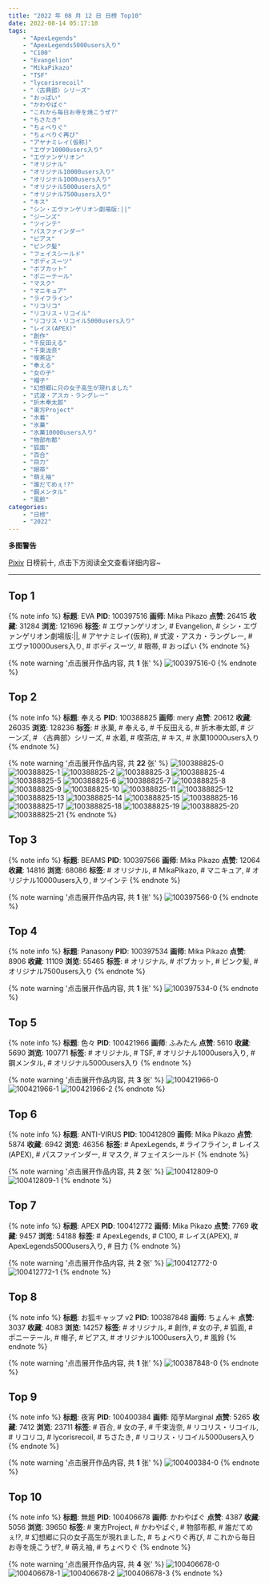 ```yaml
---
title: "2022 年 08 月 12 日 日榜 Top10"
date: 2022-08-14 05:17:18
tags:
    - "ApexLegends"
    - "ApexLegends5000users入り"
    - "C100"
    - "Evangelion"
    - "MikaPikazo"
    - "TSF"
    - "lycorisrecoil"
    - "〈古典部〉シリーズ"
    - "おっぱい"
    - "かわやばぐ"
    - "これから毎日お寺を焼こうぜ?"
    - "ちさたき"
    - "ちょべりぐ"
    - "ちょべりぐ再び"
    - "アヤナミレイ(仮称)"
    - "エヴァ10000users入り"
    - "エヴァンゲリオン"
    - "オリジナル"
    - "オリジナル10000users入り"
    - "オリジナル1000users入り"
    - "オリジナル5000users入り"
    - "オリジナル7500users入り"
    - "キス"
    - "シン・エヴァンゲリオン劇場版:||"
    - "ジーンズ"
    - "ツインテ"
    - "パスファインダー"
    - "ピアス"
    - "ピンク髪"
    - "フェイスシールド"
    - "ボディスーツ"
    - "ボブカット"
    - "ポニーテール"
    - "マスク"
    - "マニキュア"
    - "ライフライン"
    - "リコリコ"
    - "リコリス・リコイル"
    - "リコリス・リコイル5000users入り"
    - "レイス(APEX)"
    - "創作"
    - "千反田える"
    - "千束泷奈"
    - "喫茶店"
    - "奉える"
    - "女の子"
    - "帽子"
    - "幻想郷に只の女子高生が現れました"
    - "式波・アスカ・ラングレー"
    - "折木奉太郎"
    - "東方Project"
    - "水着"
    - "氷菓"
    - "氷菓10000users入り"
    - "物部布都"
    - "狐面"
    - "百合"
    - "目力"
    - "眼帯"
    - "萌え袖"
    - "誰だてめぇ!?"
    - "鋼メンタル"
    - "風鈴"
categories:
    - "日榜"
    - "2022"
---
```


<i class="fa fa-triangle-exclamation"></i>**多图警告**<i class="fa fa-triangle-exclamation"></i>

[Pixiv](https://www.pixiv.net/) 日榜前十, 点击下方阅读全文查看详细内容~

<!-- more -->

---

## Top 1

{% note info %}
**标题**: EVA
**PID**: 100397516 **画师**: Mika Pikazo
**点赞**: 26415 **收藏**: 31284 **浏览**: 121696
**标签**: # エヴァンゲリオン, # Evangelion, # シン・エヴァンゲリオン劇場版:||, # アヤナミレイ(仮称), # 式波・アスカ・ラングレー, # エヴァ10000users入り, # ボディスーツ, # 眼帯, # おっぱい
{% endnote %}

{% note warning '点击展开作品内容, 共 **1** 张' %}
![100397516-0](https://i.pixiv.re/img-original/img/2022/08/11/12/54/47/100397516_p0.png)
{% endnote %}

## Top 2

{% note info %}
**标题**: 奉える
**PID**: 100388825 **画师**: mery
**点赞**: 20612 **收藏**: 26035 **浏览**: 128236
**标签**: # 氷菓, # 奉える, # 千反田える, # 折木奉太郎, # ジーンズ, # 〈古典部〉シリーズ, # 水着, # 喫茶店, # キス, # 氷菓10000users入り
{% endnote %}

{% note warning '点击展开作品内容, 共 **22** 张' %}
![100388825-0](https://i.pixiv.re/img-original/img/2022/08/11/00/55/08/100388825_p0.png)
![100388825-1](https://i.pixiv.re/img-original/img/2022/08/11/00/55/08/100388825_p1.png)
![100388825-2](https://i.pixiv.re/img-original/img/2022/08/11/00/55/08/100388825_p2.png)
![100388825-3](https://i.pixiv.re/img-original/img/2022/08/11/00/55/08/100388825_p3.png)
![100388825-4](https://i.pixiv.re/img-original/img/2022/08/11/00/55/08/100388825_p4.png)
![100388825-5](https://i.pixiv.re/img-original/img/2022/08/11/00/55/08/100388825_p5.png)
![100388825-6](https://i.pixiv.re/img-original/img/2022/08/11/00/55/08/100388825_p6.png)
![100388825-7](https://i.pixiv.re/img-original/img/2022/08/11/00/55/08/100388825_p7.png)
![100388825-8](https://i.pixiv.re/img-original/img/2022/08/11/00/55/08/100388825_p8.png)
![100388825-9](https://i.pixiv.re/img-original/img/2022/08/11/00/55/08/100388825_p9.png)
![100388825-10](https://i.pixiv.re/img-original/img/2022/08/11/00/55/08/100388825_p10.png)
![100388825-11](https://i.pixiv.re/img-original/img/2022/08/11/00/55/08/100388825_p11.png)
![100388825-12](https://i.pixiv.re/img-original/img/2022/08/11/00/55/08/100388825_p12.png)
![100388825-13](https://i.pixiv.re/img-original/img/2022/08/11/00/55/08/100388825_p13.png)
![100388825-14](https://i.pixiv.re/img-original/img/2022/08/11/00/55/08/100388825_p14.png)
![100388825-15](https://i.pixiv.re/img-original/img/2022/08/11/00/55/08/100388825_p15.png)
![100388825-16](https://i.pixiv.re/img-original/img/2022/08/11/00/55/08/100388825_p16.png)
![100388825-17](https://i.pixiv.re/img-original/img/2022/08/11/00/55/08/100388825_p17.png)
![100388825-18](https://i.pixiv.re/img-original/img/2022/08/11/00/55/08/100388825_p18.png)
![100388825-19](https://i.pixiv.re/img-original/img/2022/08/11/00/55/08/100388825_p19.png)
![100388825-20](https://i.pixiv.re/img-original/img/2022/08/11/00/55/08/100388825_p20.png)
![100388825-21](https://i.pixiv.re/img-original/img/2022/08/11/00/55/08/100388825_p21.png)
{% endnote %}

## Top 3

{% note info %}
**标题**: BEAMS
**PID**: 100397566 **画师**: Mika Pikazo
**点赞**: 12064 **收藏**: 14816 **浏览**: 68086
**标签**: # オリジナル, # MikaPikazo, # マニキュア, # オリジナル10000users入り, # ツインテ
{% endnote %}

{% note warning '点击展开作品内容, 共 **1** 张' %}
![100397566-0](https://i.pixiv.re/img-original/img/2022/08/11/12/58/09/100397566_p0.png)
{% endnote %}

## Top 4

{% note info %}
**标题**: Panasony
**PID**: 100397534 **画师**: Mika Pikazo
**点赞**: 8906 **收藏**: 11109 **浏览**: 55465
**标签**: # オリジナル, # ボブカット, # ピンク髪, # オリジナル7500users入り
{% endnote %}

{% note warning '点击展开作品内容, 共 **1** 张' %}
![100397534-0](https://i.pixiv.re/img-original/img/2022/08/11/12/56/29/100397534_p0.png)
{% endnote %}

## Top 5

{% note info %}
**标题**: 色々
**PID**: 100421966 **画师**: ふみたん
**点赞**: 5610 **收藏**: 5690 **浏览**: 100771
**标签**: # オリジナル, # TSF, # オリジナル1000users入り, # 鋼メンタル, # オリジナル5000users入り
{% endnote %}

{% note warning '点击展开作品内容, 共 **3** 张' %}
![100421966-0](https://i.pixiv.re/img-original/img/2022/08/12/11/48/16/100421966_p0.jpg)
![100421966-1](https://i.pixiv.re/img-original/img/2022/08/12/11/48/16/100421966_p1.jpg)
![100421966-2](https://i.pixiv.re/img-original/img/2022/08/12/11/48/16/100421966_p2.jpg)
{% endnote %}

## Top 6

{% note info %}
**标题**: ANTI-VIRUS
**PID**: 100412809 **画师**: Mika Pikazo
**点赞**: 5874 **收藏**: 6942 **浏览**: 46356
**标签**: # ApexLegends, # ライフライン, # レイス(APEX), # パスファインダー, # マスク, # フェイスシールド
{% endnote %}

{% note warning '点击展开作品内容, 共 **2** 张' %}
![100412809-0](https://i.pixiv.re/img-original/img/2022/08/12/00/00/25/100412809_p0.png)
![100412809-1](https://i.pixiv.re/img-original/img/2022/08/12/00/00/25/100412809_p1.png)
{% endnote %}

## Top 7

{% note info %}
**标题**: APEX
**PID**: 100412772 **画师**: Mika Pikazo
**点赞**: 7769 **收藏**: 9457 **浏览**: 54188
**标签**: # ApexLegends, # C100, # レイス(APEX), # ApexLegends5000users入り, # 目力
{% endnote %}

{% note warning '点击展开作品内容, 共 **2** 张' %}
![100412772-0](https://i.pixiv.re/img-original/img/2022/08/12/00/00/17/100412772_p0.png)
![100412772-1](https://i.pixiv.re/img-original/img/2022/08/12/00/00/17/100412772_p1.png)
{% endnote %}

## Top 8

{% note info %}
**标题**: お狐キャップ v2
**PID**: 100387848 **画师**: ちょん＊
**点赞**: 3037 **收藏**: 4083 **浏览**: 14257
**标签**: # オリジナル, # 創作, # 女の子, # 狐面, # ポニーテール, # 帽子, # ピアス, # オリジナル1000users入り, # 風鈴
{% endnote %}

{% note warning '点击展开作品内容, 共 **1** 张' %}
![100387848-0](https://i.pixiv.re/img-original/img/2022/08/11/00/17/39/100387848_p0.png)
{% endnote %}

## Top 9

{% note info %}
**标题**: 夜宵
**PID**: 100400384 **画师**: 陌芋Marginal
**点赞**: 5265 **收藏**: 7412 **浏览**: 23711
**标签**: # 百合, # 女の子, # 千束泷奈, # リコリス・リコイル, # リコリコ, # lycorisrecoil, # ちさたき, # リコリス・リコイル5000users入り
{% endnote %}

{% note warning '点击展开作品内容, 共 **1** 张' %}
![100400384-0](https://i.pixiv.re/img-original/img/2022/08/11/15/47/55/100400384_p0.jpg)
{% endnote %}

## Top 10

{% note info %}
**标题**: 無題
**PID**: 100406678 **画师**: かわやばぐ
**点赞**: 4387 **收藏**: 5056 **浏览**: 39650
**标签**: # 東方Project, # かわやばぐ, # 物部布都, # 誰だてめぇ!?, # 幻想郷に只の女子高生が現れました, # ちょべりぐ再び, # これから毎日お寺を焼こうぜ?, # 萌え袖, # ちょべりぐ
{% endnote %}

{% note warning '点击展开作品内容, 共 **4** 张' %}
![100406678-0](https://i.pixiv.re/img-original/img/2022/08/11/20/37/24/100406678_p0.jpg)
![100406678-1](https://i.pixiv.re/img-original/img/2022/08/11/20/37/24/100406678_p1.jpg)
![100406678-2](https://i.pixiv.re/img-original/img/2022/08/11/20/37/24/100406678_p2.jpg)
![100406678-3](https://i.pixiv.re/img-original/img/2022/08/11/20/37/24/100406678_p3.jpg)
{% endnote %}

